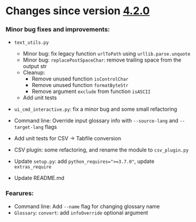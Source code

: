 # Changes since version [4.2.0](./4.2.0.md) #

### Minor bug fixes and improvements:

- `text_utils.py`
	- Minor bug: fix legacy function `urlToPath` using `urllib.parse.unquote`
	- Minor bug: `replacePostSpaceChar`: remove trailing space from the output str
	- Cleanup:
		- Remove unused function `isControlChar`
		- Remove unused function `formatByteStr`
		- Remove argument `exclude` from function `isASCII`
	- Add unit tests

- `ui_cmd_interactive.py`: fix a minor bug and some small refactoring

- Command line: Override input glossary info with `--source-lang` and `--target-lang` flags
- Add unit tests for CSV -> Tabfile conversion
- CSV plugin: some refactoring, and rename the module to `csv_plugin.py`

- Update `setup.py`: add `python_requires=">=3.7.0"`, update `extras_require`
- Update README.md


### Fearures:

- Command line: Add `--name` flag for changing glossary name
- `Glossary`: `convert`: add `infoOverride` optional argument


